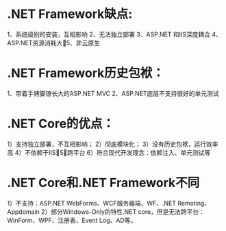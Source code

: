 # .NET Framework缺点:
1、系统级别的安装，互相影响
2、无法独立部署
3、ASP.NET 和IIS深度耦合
4、ASP.NET资源消耗大5、非云原生
# .NET Framework历史包袱：
1、带着手铐脚镣长大的ASP.NET MVC
2、ASP.NET底层不支持很好的单元测试
# .NET Core的优点：
1）支持独立部署，不互相影响；
2）彻底模块化；
3）没有历史包袱，运行效率高
4）不依赖于IIS5）跨平台
6）符合现代开发理念：依赖注入、单元测试等
# .NET Core和.NET Framework不同
1）不支持：ASP.NET WebForms、WCF服务器端、WF、.NET Remoting、Appdomain
2）部分Windows-Only的特性.NET core，但是无法跨平台： WinForm、WPF、注册表、Event Log、AD等。
